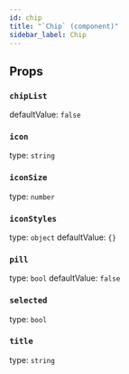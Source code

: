 ```yaml
---
id: chip
title: "`Chip` (component)"
sidebar_label: Chip
---
```



Props
-----

### `chipList`

defaultValue: `false`


### `icon`

type: `string`


### `iconSize`

type: `number`


### `iconStyles`

type: `object`
defaultValue: `{}`


### `pill`

type: `bool`
defaultValue: `false`


### `selected`

type: `bool`


### `title`

type: `string`

